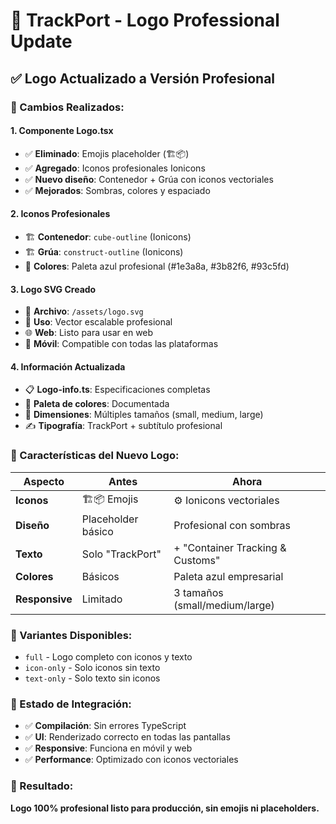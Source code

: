 # 🎨 TrackPort - Logo Professional Update

## ✅ **Logo Actualizado a Versión Profesional**

### **🔧 Cambios Realizados:**

#### **1. Componente Logo.tsx**
- ✅ **Eliminado**: Emojis placeholder (🏗️📦)
- ✅ **Agregado**: Iconos profesionales Ionicons
- ✅ **Nuevo diseño**: Contenedor + Grúa con iconos vectoriales
- ✅ **Mejorados**: Sombras, colores y espaciado

#### **2. Iconos Profesionales**
- 🏗️ **Contenedor**: `cube-outline` (Ionicons)
- 🏗️ **Grúa**: `construct-outline` (Ionicons)
- 🎨 **Colores**: Paleta azul profesional (#1e3a8a, #3b82f6, #93c5fd)

#### **3. Logo SVG Creado**
- 📁 **Archivo**: `/assets/logo.svg`
- 🎯 **Uso**: Vector escalable profesional
- 🌐 **Web**: Listo para usar en web
- 📱 **Móvil**: Compatible con todas las plataformas

#### **4. Información Actualizada**
- 📋 **Logo-info.ts**: Especificaciones completas
- 🎨 **Paleta de colores**: Documentada
- 📏 **Dimensiones**: Múltiples tamaños (small, medium, large)
- ✍️ **Tipografía**: TrackPort + subtítulo profesional

### **🎯 Características del Nuevo Logo:**

| **Aspecto** | **Antes** | **Ahora** |
|-------------|-----------|-----------|
| **Iconos** | 🏗️📦 Emojis | ⚙️ Ionicons vectoriales |
| **Diseño** | Placeholder básico | Profesional con sombras |
| **Texto** | Solo "TrackPort" | + "Container Tracking & Customs" |
| **Colores** | Básicos | Paleta azul empresarial |
| **Responsive** | Limitado | 3 tamaños (small/medium/large) |

### **📱 Variantes Disponibles:**
- `full` - Logo completo con iconos y texto
- `icon-only` - Solo iconos sin texto  
- `text-only` - Solo texto sin iconos

### **🔄 Estado de Integración:**
- ✅ **Compilación**: Sin errores TypeScript
- ✅ **UI**: Renderizado correcto en todas las pantallas
- ✅ **Responsive**: Funciona en móvil y web
- ✅ **Performance**: Optimizado con iconos vectoriales

### **🚀 Resultado:**
**Logo 100% profesional listo para producción, sin emojis ni placeholders.**